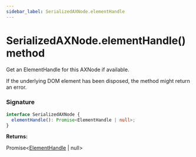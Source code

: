 ```yaml
---
sidebar_label: SerializedAXNode.elementHandle
---
```


# SerializedAXNode.elementHandle() method

Get an ElementHandle for this AXNode if available.

If the underlying DOM element has been disposed, the method might return an error.

### Signature

```typescript
interface SerializedAXNode {
  elementHandle(): Promise<ElementHandle | null>;
}
```

**Returns:**

Promise&lt;[ElementHandle](./puppeteer.elementhandle.md) \| null&gt;
